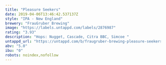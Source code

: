 ```yaml
---
title: "Pleasure Seekers"
date: 2019-04-06T13:46:42.537137Z
style: "IPA - New England"
brewery: "FrauGruber Brewing"
image: "https://labels.untappd.com/labels/2876987"
rating: "3.93"
description: "Hops: Nugget, Cascade, Citra BBC, Simcoe "
untappd_url: "https://untappd.com/b/fraugruber-brewing-pleasure-seekers/2876987"
abv: "5.0"
ibu: "0"
robots: noindex,nofollow
---
```

